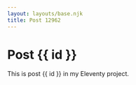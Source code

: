 ```yaml
---
layout: layouts/base.njk
title: Post 12962
---
```


# Post {{ id }}

This is post {{ id }} in my Eleventy project.
